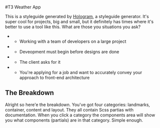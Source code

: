 #T3 Weather App

This is a styleguide generated by [Hologram](http://trulia.github.io/hologram/), a styleguide generator. It's super cool for projects, big and small, but it definitely has times where it's better to use a tool like this. What are those you situations you ask?

* - Working with a team of developers on a large project
* - Deveopment must begin before designs are done
* - The client asks for it
* - You're applying for a job and want to accurately convey your approach to front-end architecture

## The Breakdown

Alright so here'e the breakdown. You've got four categories: landmarks, container, content and layout. They all contain Scss partias with documentation. When you click a category the components area will show you what components (partials) are in that category. Simple enough.